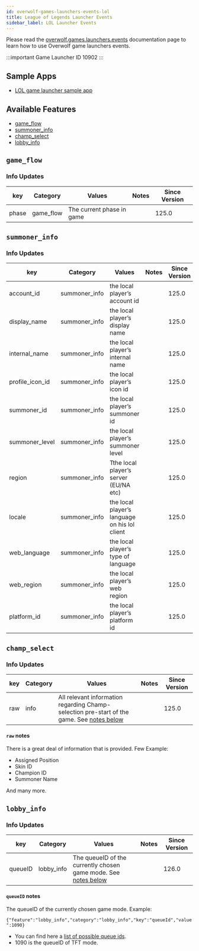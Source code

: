 ```yaml
---
id: overwolf-games-launchers-events-lol
title: League of Legends Launcher Events
sidebar_label: LOL Launcher Events
---
```


Please read the [overwolf.games.launchers.events](overwolf-games-launchers-events#how-to-register-for-features) documentation page to learn how to use Overwolf game launchers events.

:::important Game Launcher ID
10902
:::

## Sample Apps
* [LOL game launcher sample app](https://github.com/overwolf/lol-launcher-sample-app)

## Available Features

* [game_flow](#game-flow)
* [summoner_info](#summoner-info)
* [champ_select](#champ-select)
* [lobby_info](#lobby-info)

## `game_flow`

### Info Updates

key   | Category    | Values                    | Notes                 | Since Version |
------| ------------| ------------------------- | --------------------- | ------------- |
phase | game_flow   | The current phase in game |                       |   125.0       |

## `summoner_info`

### Info Updates

key             | Category       | Values                                        | Notes                 | Since Version |
----------------| ---------------| --------------------------------------------- | --------------------- | ------------- |
account_id      | summoner_info  | the local player’s account id                 |                       |   125.0       |
display_name    | summoner_info  | the local player’s display name               |                       |   125.0       |
internal_name   | summoner_info  | the local player’s internal name              |                       |   125.0       |
profile_icon_id | summoner_info  | the local player’s icon id	                 |                       |   125.0       |
summoner_id     | summoner_info  | the local player’s summoner id                |                       |   125.0       |
summoner_level	| summoner_info  |the local player’s summoner level              |                       |   125.0       |
region          | summoner_info  | Tthe local player’s server (EU/NA etc)        |                       |   125.0       |
locale          | summoner_info  | the local player’s language on his lol client |                       |   125.0       |
web_language    | summoner_info  | the local player’s type of language           |                       |   125.0       |
web_region      | summoner_info  | the local player’s web region                 |                       |   125.0       |
platform_id     | summoner_info  | the local player’s platform id                |                       |   125.0       |

## `champ_select`

### Info Updates

key      | Category       | Values                                                                                                 | Notes                 | Since Version |
---------| ---------------| ------------------------------------------------------------------------------------------------------ | --------------------- | ------------- |
raw      | info           | All relevant information regarding Champ-selection pre-start of the game. See [notes below](#raw-notes)|                       |   125.0       |

#### `raw` notes

There is a great deal of information that is provided. Few Example:

* Assigned Position
* Skin ID
* Champion ID
* Summoner Name

And many more.

## `lobby_info`

### Info Updates

key      | Category       | Values                                                                                                 | Notes                 | Since Version |
---------| ---------------| ------------------------------------------------------------------------------------------------------ | --------------------- | ------------- |
queueID  | lobby_info     |The queueID of the currently chosen game mode. See [notes below](#queueid-notes)                        |                       |   126.0       |

#### `queueID` notes

The queueID of the currently chosen game mode. Example:

`{"feature":"lobby_info","category":"lobby_info","key":"queueId","value":1090}`

* You can find here a [list of possible queue ids](https://developer.riotgames.com/game-constants.html). 
* 1090 is the queueID of TFT mode.
